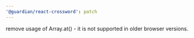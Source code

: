 ```yaml
---
'@guardian/react-crossword': patch
---
```


remove usage of Array.at() - it is not supported in older browser versions.
